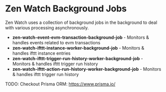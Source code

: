 # Zen Watch Background Jobs

Zen Watch uses a collection of background jobs in the background to deal with various processing asynchronously.

- **zen-watch-event-evm-transaction-background-job** - Monitors & handles events related to evm transactions
- **zen-watch-ifttt-instance-worker-background-job** - Monitors & handles ifttt instance entries
- **zen-watch-ifttt-trigger-run-history-worker-background-job** - Monitors & handles ifttt trigger run history
- **zen-watch-ifttt-action-run-history-worker-background-job** - Monitors & handles ifttt trigger run history

TODO: Checkout Prisma ORM: https://www.prisma.io/